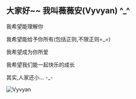 
## 大家好~~ 我叫薇薇安(Vyvyan) ^_^


我希望能理解你

我希望能给予你所有(包括正则,不限正则=_=)

我希望成为你所爱

我希望我们能一起快乐的成长

其实,人家还小... -_-  

![Vyvyan](http://pheker.cn/ssm/static/Vyvyan.png)
